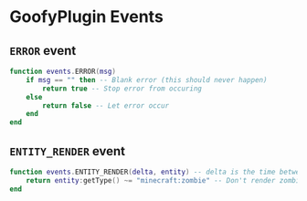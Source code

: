 # GoofyPlugin Events
## `ERROR` event

```lua
function events.ERROR(msg)
    if msg == "" then -- Blank error (this should never happen)
        return true -- Stop error from occuring
    else
        return false -- Let error occur
    end
end
```

## `ENTITY_RENDER` event

```lua
function events.ENTITY_RENDER(delta, entity) -- delta is the time between since the previous tikc, pass it into entity:getPos() or math.lerp for smoother stuff
    return entity:getType() ~= "minecraft:zombie" -- Don't render zombies
end
```
